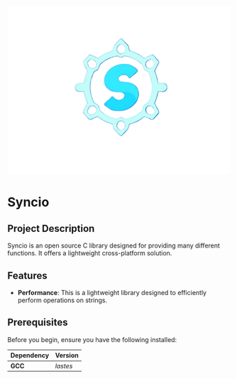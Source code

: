 <h1 align="center">
<picture>
    <picture>
        <img src="./assets/logo.png">
    </picture>
</h1>

# Syncio

<!--## Features
- -->

## Project Description

Syncio is an open source C library designed for providing many different functions.
It offers a lightweight cross-platform solution.

## Features

<!-- - **Cross-Language compatibility**: This library can be utilized in both C and C++. -->

- **Performance**: This is a lightweight library designed to efficiently perform operations on strings.

## Prerequisites

Before you begin, ensure you have the following installed:

| Dependency | Version |
| :--- | :--- |
| **GCC** | *lastes* |

